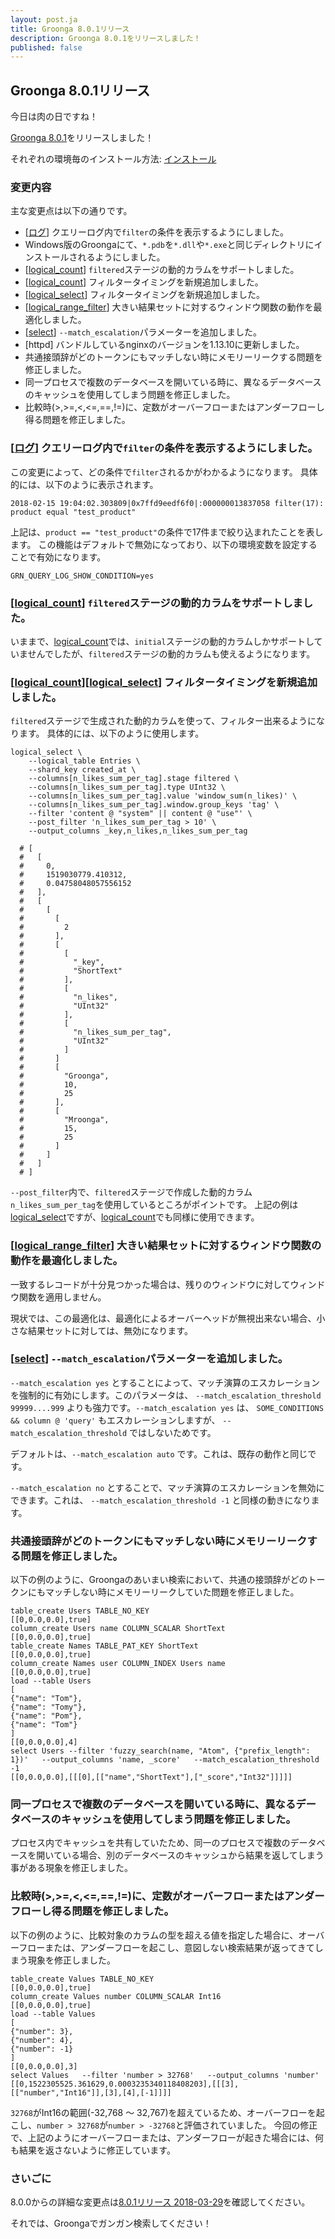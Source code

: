 ```yaml
---
layout: post.ja
title: Groonga 8.0.1リリース
description: Groonga 8.0.1をリリースしました！
published: false
---
```


## Groonga 8.0.1リリース

今日は肉の日ですね！

[Groonga 8.0.1](/ja/docs/news.html#release-8.0.1)をリリースしました！

それぞれの環境毎のインストール方法: [インストール](/ja/docs/install.html)

### 変更内容

主な変更点は以下の通りです。

  * [[ログ](/ja/docs/reference/log.html)] クエリーログ内で`filter`の条件を表示するようにしました。
  * Windows版のGroongaにて、`*.pdb`を`*.dll`や`*.exe`と同じディレクトリにインストールされるようにしました。
  * [[logical_count](/ja/docs/reference/commands/logical_count.html)] `filtered`ステージの動的カラムをサポートしました。
  * [[logical_count](/ja/docs/reference/commands/logical_count.html#post-filter)] フィルタータイミングを新規追加しました。
  * [[logical_select](/ja/docs/reference/commands/logical_select.html#post-filter)] フィルタータイミングを新規追加しました。
  * [[logical_range_filter](/ja/docs/reference/commands/logical_range_filter.html)] 大きい結果セットに対するウィンドウ関数の動作を最適化しました。
  * [[select](/ja/docs/reference/commands/select.html)] `--match_escalation`パラメーターを追加しました。
  * [httpd] バンドルしているnginxのバージョンを1.13.10に更新しました。
  * 共通接頭辞がどのトークンにもマッチしない時にメモリーリークする問題を修正しました。
  * 同一プロセスで複数のデータベースを開いている時に、異なるデータベースのキャッシュを使用してしまう問題を修正しました。
  * 比較時(>,>=,<,<=,==,!=)に、定数がオーバーフローまたはアンダーフローし得る問題を修正しました。

### [[ログ](/ja/docs/reference/log.html)] クエリーログ内で`filter`の条件を表示するようにしました。

この変更によって、どの条件で`filter`されるかがわかるようになります。
具体的には、以下のように表示されます。

```text
2018-02-15 19:04:02.303809|0x7ffd9eedf6f0|:000000013837058 filter(17): product equal "test_product"
```

上記は、`product == "test_product"`の条件で17件まで絞り込まれたことを表します。
この機能はデフォルトで無効になっており、以下の環境変数を設定することで有効になります。

```
GRN_QUERY_LOG_SHOW_CONDITION=yes
```

### [[logical_count](/ja/docs/reference/commands/logical_count.html)] `filtered`ステージの動的カラムをサポートしました。

いままで、[logical_count](/ja/docs/reference/commands/logical_count.html)では、`initial`ステージの動的カラムしかサポートしていませんでしたが、`filtered`ステージの動的カラムも使えるようになります。

### [[logical_count](/ja/docs/reference/commands/logical_count.html#post-filter)][[logical_select](/ja/docs/reference/commands/logical_select.html#post-filter)] フィルタータイミングを新規追加しました。

`filtered`ステージで生成された動的カラムを使って、フィルター出来るようになります。
具体的には、以下のように使用します。

```text
logical_select \
    --logical_table Entries \
    --shard_key created_at \
    --columns[n_likes_sum_per_tag].stage filtered \
    --columns[n_likes_sum_per_tag].type UInt32 \
    --columns[n_likes_sum_per_tag].value 'window_sum(n_likes)' \
    --columns[n_likes_sum_per_tag].window.group_keys 'tag' \
    --filter 'content @ "system" || content @ "use"' \
    --post_filter 'n_likes_sum_per_tag > 10' \
    --output_columns _key,n_likes,n_likes_sum_per_tag

  # [
  #   [
  #     0, 
  #     1519030779.410312,
  #     0.04758048057556152
  #   ], 
  #   [
  #     [
  #       [
  #         2
  #       ], 
  #       [
  #         [
  #           "_key", 
  #           "ShortText"
  #         ], 
  #         [
  #           "n_likes", 
  #           "UInt32"
  #         ], 
  #         [
  #           "n_likes_sum_per_tag", 
  #           "UInt32"
  #         ]
  #       ]
  #       [
  #         "Groonga", 
  #         10, 
  #         25
  #       ], 
  #       [
  #         "Mroonga", 
  #         15, 
  #         25
  #       ]
  #     ]
  #   ]
  # ]
```

`--post_filter`内で、`filtered`ステージで作成した動的カラム`n_likes_sum_per_tag`を使用しているところがポイントです。
上記の例は[logical_select](/ja/docs/reference/commands/logical_select.html#post-filter)ですが、[logical_count](/ja/docs/reference/commands/logical_count.html#post-filter)でも同様に使用できます。

### [[logical_range_filter](/ja/docs/reference/commands/logical_range_filter.html)] 大きい結果セットに対するウィンドウ関数の動作を最適化しました。

一致するレコードが十分見つかった場合は、残りのウィンドウに対してウィンドウ関数を適用しません。

現状では、この最適化は、最適化によるオーバーヘッドが無視出来ない場合、小さな結果セットに対しては、無効になります。

### [[select](/ja/docs/reference/commands/select.html#match-escalation)] `--match_escalation`パラメーターを追加しました。

`--match_escalation yes` とすることによって、マッチ演算のエスカレーションを強制的に有効にします。このパラメータは、 `--match_escalation_threshold 99999....999` よりも強力です。`--match_escalation yes` は、 `SOME_CONDITIONS && column @ 'query'` もエスカレーションしますが、 `--match_escalation_threshold` ではしないためです。

デフォルトは、`--match_escalation auto` です。これは、既存の動作と同じです。

`--match_escalation no` とすることで、マッチ演算のエスカレーションを無効にできます。これは、 `--match_escalation_threshold -1` と同様の動きになります。

### 共通接頭辞がどのトークンにもマッチしない時にメモリーリークする問題を修正しました。

以下の例のように、Groongaのあいまい検索において、共通の接頭辞がどのトークンにもマッチしない時にメモリーリークしていた問題を修正しました。

```
table_create Users TABLE_NO_KEY
[[0,0.0,0.0],true]
column_create Users name COLUMN_SCALAR ShortText
[[0,0.0,0.0],true]
table_create Names TABLE_PAT_KEY ShortText
[[0,0.0,0.0],true]
column_create Names user COLUMN_INDEX Users name
[[0,0.0,0.0],true]
load --table Users
[
{"name": "Tom"},
{"name": "Tomy"},
{"name": "Pom"},
{"name": "Tom"}
]
[[0,0.0,0.0],4]
select Users --filter 'fuzzy_search(name, "Atom", {"prefix_length": 1})'   --output_columns 'name, _score'   --match_escalation_threshold -1
[[0,0.0,0.0],[[[0],[["name","ShortText"],["_score","Int32"]]]]]
```

### 同一プロセスで複数のデータベースを開いている時に、異なるデータベースのキャッシュを使用してしまう問題を修正しました。
 
プロセス内でキャッシュを共有していたため、同一のプロセスで複数のデータベースを開いている場合、別のデータベースのキャッシュから結果を返してしまう事がある現象を修正しました。

### 比較時(>,>=,<,<=,==,!=)に、定数がオーバーフローまたはアンダーフローし得る問題を修正しました。

以下の例のように、比較対象のカラムの型を超える値を指定した場合に、オーバーフローまたは、アンダーフローを起こし、意図しない検索結果が返ってきてしまう現象を修正しました。

```
table_create Values TABLE_NO_KEY
[[0,0.0,0.0],true]
column_create Values number COLUMN_SCALAR Int16
[[0,0.0,0.0],true]
load --table Values
[
{"number": 3},
{"number": 4},
{"number": -1}
]
[[0,0.0,0.0],3]
select Values   --filter 'number > 32768'   --output_columns 'number'
[[0,1522305525.361629,0.0003235340118408203],[[[3],[["number","Int16"]],[3],[4],[-1]]]]
```

`32768`がInt16の範囲(-32,768 ～ 32,767)を超えているため、オーバーフローを起こし、`number > 32768`が`number > -32768`と評価されていました。
今回の修正で、上記のようにオーバーフローまたは、アンダーフローが起きた場合には、何も結果を返さないように修正しています。

### さいごに

8.0.0からの詳細な変更点は[8.0.1リリース 2018-03-29](/ja/docs/news.html#release-8.0.1)を確認してください。

それでは、Groongaでガンガン検索してください！
